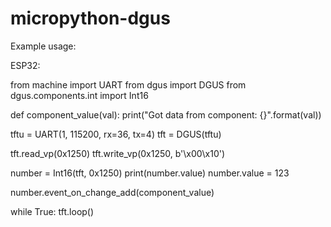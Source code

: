 # micropython-dgus

Example usage:

ESP32:

from machine import UART
from dgus import DGUS
from dgus.components.int import Int16

def component_value(val):
    print("Got data from component: {}".format(val))


tftu = UART(1, 115200, rx=36, tx=4)
tft = DGUS(tftu)

tft.read_vp(0x1250)
tft.write_vp(0x1250, b'\x00\x10')

number = Int16(tft, 0x1250)
print(number.value)
number.value = 123

number.event_on_change_add(component_value)

while True:
    tft.loop()
